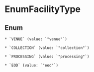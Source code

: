 
# EnumFacilityType

## Enum


    * `VENUE` (value: `"venue"`)

    * `COLLECTION` (value: `"collection"`)

    * `PROCESSING` (value: `"processing"`)

    * `EOD` (value: `"eod"`)



